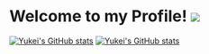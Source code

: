 <!-- ### Welcome 👋 -->
# Welcome to my Profile!  ![](https://komarev.com/ghpvc/?username=James11222&color=blue)



[![Yukei's GitHub stats](https://github-readme-stats.vercel.app/api?username=SterlingYM&show_icons=true&theme=dark)](https://github.com/anuraghazra/github-readme-stats#gh-dark-mode-only)
[![Yukei's GitHub stats](https://github-readme-stats.vercel.app/api?username=SterlingYM&show_icons=true)](https://github.com/anuraghazra/github-readme-stats#gh-light-mode-only)



<!--
**SterlingYM/SterlingYM** is a ✨ _special_ ✨ repository because its `README.md` (this file) appears on your GitHub profile.

Here are some ideas to get you started:

- 🔭 I’m currently working on ...
- 🌱 I’m currently learning ...
- 👯 I’m looking to collaborate on ...
- 🤔 I’m looking for help with ...
- 💬 Ask me about ...
- 📫 How to reach me: ...
- 😄 Pronouns: ...
- ⚡ Fun fact: ...
-->
